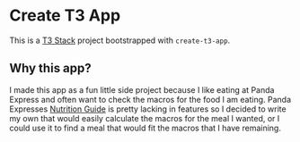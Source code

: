 # Create T3 App

This is a [T3 Stack](https://create.t3.gg/) project bootstrapped with `create-t3-app`.

## Why this app?

I made this app as a fun little side project because I like eating at Panda Express and often want to check the macros for the food I am eating. Panda Expresses [Nutrition Guide]() is pretty lacking in features so I decided to write my own that would easily calculate the macros for the meal I wanted, or I could use it to find a meal that would fit the macros that I have remaining.